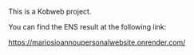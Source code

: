 This is a Kobweb project.

You can find the ENS result at the following link:

https://mariosioannoupersonalwebsite.onrender.com/
